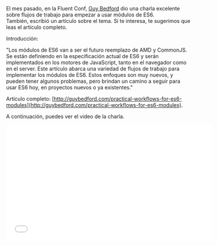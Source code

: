 <!--
layout: post
title: Flujos de trabajo para usar módulos de ES6, Fluent 2014
date: 2014-05-27T07:18:47.847Z
comments: true
published: true
keywords: JavaScript, ES6, modules
description: Post about modules
categories: modules, talks
authorName: Jaydson Gomes
authorLink: http://twitter.com/jaydson
authorDescription: JavaScript enthusiast - FrontEnd Engineer at Terra Networks - BrazilJS and RSJS curator
authorPicture: https://pbs.twimg.com/profile_images/453720347620032512/UM2nE21c_400x400.jpeg
-->
<!--more-->
El mes pasado, en la Fluent Conf, [Guy Bedford](https://twitter.com/guybedford) dio una charla excelente sobre flujos de trabajo para empezar a usar módulos de ES6.  
También, escribió un artículo sobre el tema. Si te interesa, te sugerimos que leas el artículo completo.

Introducción:

"Los módulos de ES6 van a ser el futuro reemplazo de AMD y CommonJS. Se están definiendo en la especificación actual de ES6 y serán implementados en los motores de JavaScript, tanto en el navegador como en el server. Este artículo abarca una variedad de flujos de trabajo para implementar los módulos de ES6. Estos enfoques son muy nuevos, y pueden tener algunos problemas, pero brindan un camino a seguir para usar ES6 hoy, en proyectos nuevos o ya existentes."  

Artículo completo: [http://guybedford.com/practical-workflows-for-es6-modules](http://guybedford.com/practical-workflows-for-es6-modules).  

A continuación, puedes ver el video de la charla.  
<iframe width="560" height="315" src="//www.youtube.com/embed/0VUjM-jJf2U" frameborder="0" allowfullscreen></iframe>
